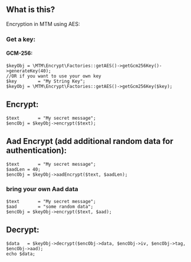 ## What is this?

Encryption in MTM using AES:

### Get a key:

#### GCM-256:

```
$keyObj	= \MTM\Encrypt\Factories::getAES()->getGcm256Key()->generateKey(40);
//OR if you want to use your own key
$key		= "My String Key";
$keyObj	= \MTM\Encrypt\Factories::getAES()->getGcm256Key($key);
```

## Encrypt:

```
$text		= "My secret message";
$encObj	= $keyObj->encrypt($text);

```

## Aad Encrypt (add additional random data for authentication):

```
$text		= "My secret message";
$aadLen	= 40;
$encObj	= $keyObj->aadEncrypt($text, $aadLen);

```

### bring your own Aad data

```
$text		= "My secret message";
$aad		= "some random data";
$encObj	= $keyObj->encrypt($text, $aad);

```

## Decrypt:

```
$data	= $keyObj->decrypt($encObj->data, $encObj->iv, $encObj->tag, $encObj->aad);
echo $data;

```